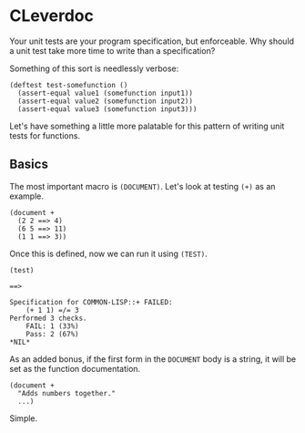 CLeverdoc
=========

Your unit tests are your program specification, but enforceable. Why should a unit test take more time to write than a specification?

Something of this sort is needlessly verbose:

    (deftest test-somefunction ()
      (assert-equal value1 (somefunction input1))
      (assert-equal value2 (somefunction input2))
      (assert-equal value3 (somefunction input3)))

Let's have something a little more palatable for this pattern of writing unit tests for functions.

Basics
------

The most important macro is `(DOCUMENT)`. Let's look at testing `(+)` as an example.

    (document +
      (2 2 ==> 4)
      (6 5 ==> 11)
      (1 1 ==> 3))

Once this is defined, now we can run it using `(TEST)`.

    (test)

    ==>

    Specification for COMMON-LISP::+ FAILED:
        (+ 1 1) =/= 3
    Performed 3 checks.
        FAIL: 1 (33%)
        Pass: 2 (67%)
    *NIL*

As an added bonus, if the first form in the `DOCUMENT` body is a string, it will be set as the function documentation.

    (document +
      "Adds numbers together."
      ...)

Simple.
